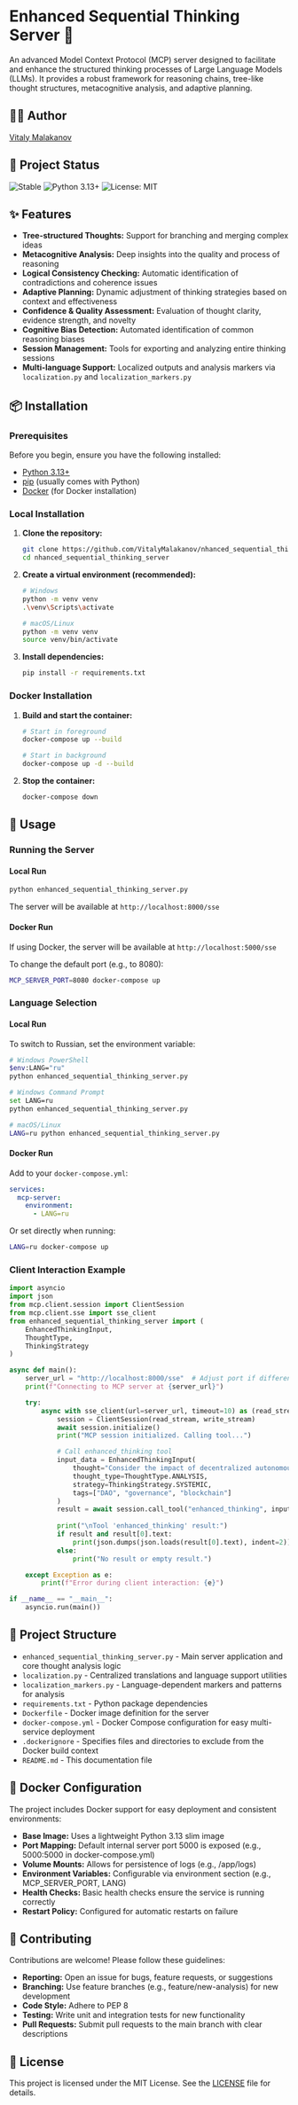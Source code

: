 # Enhanced Sequential Thinking Server 🧠

An advanced Model Context Protocol (MCP) server designed to facilitate and enhance the structured thinking processes of Large Language Models (LLMs). It provides a robust framework for reasoning chains, tree-like thought structures, metacognitive analysis, and adaptive planning.

## 👨‍💻 Author
[Vitaly Malakanov](https://github.com/VitalyMalakanov)

## 🚀 Project Status
![Stable](https://img.shields.io/badge/status-stable-green.svg)
![Python 3.13+](https://img.shields.io/badge/python-3.13%2B-blue.svg)
![License: MIT](https://img.shields.io/badge/License-MIT-yellow.svg)

## ✨ Features

- **Tree-structured Thoughts:** Support for branching and merging complex ideas
- **Metacognitive Analysis:** Deep insights into the quality and process of reasoning
- **Logical Consistency Checking:** Automatic identification of contradictions and coherence issues
- **Adaptive Planning:** Dynamic adjustment of thinking strategies based on context and effectiveness
- **Confidence & Quality Assessment:** Evaluation of thought clarity, evidence strength, and novelty
- **Cognitive Bias Detection:** Automated identification of common reasoning biases
- **Session Management:** Tools for exporting and analyzing entire thinking sessions
- **Multi-language Support:** Localized outputs and analysis markers via `localization.py` and `localization_markers.py`

## 📦 Installation

### Prerequisites
Before you begin, ensure you have the following installed:
- [Python 3.13+](https://www.python.org/downloads/)
- [pip](https://pip.pypa.io/en/stable/installation/) (usually comes with Python)
- [Docker](https://docs.docker.com/get-docker/) (for Docker installation)

### Local Installation
1. **Clone the repository:**
   ```bash
   git clone https://github.com/VitalyMalakanov/nhanced_sequential_thinking_server.git
   cd nhanced_sequential_thinking_server
   ```

2. **Create a virtual environment (recommended):**
   ```bash
   # Windows
   python -m venv venv
   .\venv\Scripts\activate

   # macOS/Linux
   python -m venv venv
   source venv/bin/activate
   ```

3. **Install dependencies:**
   ```bash
   pip install -r requirements.txt
   ```

### Docker Installation
1. **Build and start the container:**
   ```bash
   # Start in foreground
   docker-compose up --build

   # Start in background
   docker-compose up -d --build
   ```

2. **Stop the container:**
   ```bash
   docker-compose down
   ```

## 🚀 Usage

### Running the Server

#### Local Run
```bash
python enhanced_sequential_thinking_server.py
```
The server will be available at `http://localhost:8000/sse`

#### Docker Run
If using Docker, the server will be available at `http://localhost:5000/sse`

To change the default port (e.g., to 8080):
```bash
MCP_SERVER_PORT=8080 docker-compose up
```

### Language Selection

#### Local Run
To switch to Russian, set the environment variable:
```bash
# Windows PowerShell
$env:LANG="ru"
python enhanced_sequential_thinking_server.py

# Windows Command Prompt
set LANG=ru
python enhanced_sequential_thinking_server.py

# macOS/Linux
LANG=ru python enhanced_sequential_thinking_server.py
```

#### Docker Run
Add to your `docker-compose.yml`:
```yaml
services:
  mcp-server:
    environment:
      - LANG=ru
```

Or set directly when running:
```bash
LANG=ru docker-compose up
```

### Client Interaction Example
```python
import asyncio
import json
from mcp.client.session import ClientSession
from mcp.client.sse import sse_client
from enhanced_sequential_thinking_server import (
    EnhancedThinkingInput,
    ThoughtType,
    ThinkingStrategy
)

async def main():
    server_url = "http://localhost:8000/sse"  # Adjust port if different
    print(f"Connecting to MCP server at {server_url}")

    try:
        async with sse_client(url=server_url, timeout=10) as (read_stream, write_stream):
            session = ClientSession(read_stream, write_stream)
            await session.initialize()
            print("MCP session initialized. Calling tool...")

            # Call enhanced_thinking tool
            input_data = EnhancedThinkingInput(
                thought="Consider the impact of decentralized autonomous organizations (DAOs) on traditional corporate governance models.",
                thought_type=ThoughtType.ANALYSIS,
                strategy=ThinkingStrategy.SYSTEMIC,
                tags=["DAO", "governance", "blockchain"]
            )
            result = await session.call_tool("enhanced_thinking", input_data)
            
            print("\nTool 'enhanced_thinking' result:")
            if result and result[0].text:
                print(json.dumps(json.loads(result[0].text), indent=2))
            else:
                print("No result or empty result.")

    except Exception as e:
        print(f"Error during client interaction: {e}")

if __name__ == "__main__":
    asyncio.run(main())
```

## 📁 Project Structure
- `enhanced_sequential_thinking_server.py` - Main server application and core thought analysis logic
- `localization.py` - Centralized translations and language support utilities
- `localization_markers.py` - Language-dependent markers and patterns for analysis
- `requirements.txt` - Python package dependencies
- `Dockerfile` - Docker image definition for the server
- `docker-compose.yml` - Docker Compose configuration for easy multi-service deployment
- `.dockerignore` - Specifies files and directories to exclude from the Docker build context
- `README.md` - This documentation file

## 🐳 Docker Configuration
The project includes Docker support for easy deployment and consistent environments:

- **Base Image:** Uses a lightweight Python 3.13 slim image
- **Port Mapping:** Default internal server port 5000 is exposed (e.g., 5000:5000 in docker-compose.yml)
- **Volume Mounts:** Allows for persistence of logs (e.g., /app/logs)
- **Environment Variables:** Configurable via environment section (e.g., MCP_SERVER_PORT, LANG)
- **Health Checks:** Basic health checks ensure the service is running correctly
- **Restart Policy:** Configured for automatic restarts on failure

## 🤝 Contributing
Contributions are welcome! Please follow these guidelines:

- **Reporting:** Open an issue for bugs, feature requests, or suggestions
- **Branching:** Use feature branches (e.g., feature/new-analysis) for new development
- **Code Style:** Adhere to PEP 8
- **Testing:** Write unit and integration tests for new functionality
- **Pull Requests:** Submit pull requests to the main branch with clear descriptions

## 📄 License
This project is licensed under the MIT License. See the [LICENSE](LICENSE) file for details.